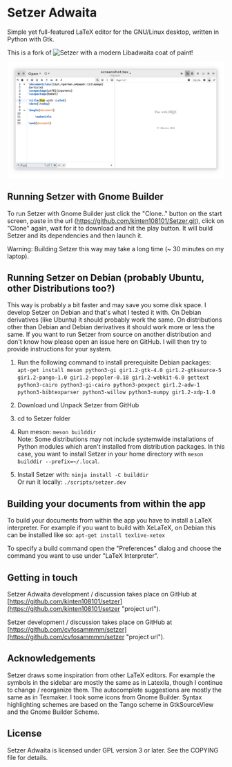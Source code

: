 # Setzer Adwaita

Simple yet full-featured LaTeX editor for the GNU/Linux desktop, written in Python with Gtk.

This is a fork of ![Setzer](https://www.cvfosammmm.org/setzer/">https://www.cvfosammmm.org/setzer/) with a modern Libadwaita coat of paint!

![Screenshot](data/screenshot.png)

## Running Setzer with Gnome Builder

To run Setzer with Gnome Builder just click the "Clone.." button on the start screen, paste in the url (https://github.com/kinten108101/Setzer.git), click on "Clone" again, wait for it to download and hit the play button. It will build Setzer and its dependencies and then launch it.

Warning: Building Setzer this way may take a long time (~ 30 minutes on my laptop).

## Running Setzer on Debian (probably Ubuntu, other Distributions too?)

This way is probably a bit faster and may save you some disk space. I develop Setzer on Debian and that's what I tested it with. On Debian derivatives (like Ubuntu) it should probably work the same. On distributions other than Debian and Debian derivatives it should work more or less the same. If you want to run Setzer from source on another distribution and don't know how please open an issue here on GitHub. I will then try to provide instructions for your system.

1. Run the following command to install prerequisite Debian packages:<br />
`apt-get install meson python3-gi gir1.2-gtk-4.0 gir1.2-gtksource-5 gir1.2-pango-1.0 gir1.2-poppler-0.18 gir1.2-webkit-6.0 gettext python3-cairo python3-gi-cairo python3-pexpect gir1.2-adw-1 python3-bibtexparser python3-willow python3-numpy gir1.2-xdp-1.0`

2. Download und Unpack Setzer from GitHub

3. cd to Setzer folder

4. Run meson: `meson builddir`<br />
Note: Some distributions may not include systemwide installations of Python modules which aren't installed from distribution packages. In this case, you want to install Setzer in your home directory with `meson builddir --prefix=~/.local`.

5. Install Setzer with: `ninja install -C builddir`<br />
Or run it locally: `./scripts/setzer.dev`

## Building your documents from within the app

To build your documents from within the app you have to install a LaTeX interpreter. For example if you want to build with XeLaTeX, on Debian this can be installed like so:
`apt-get install texlive-xetex`

To specify a build command open the "Preferences" dialog and choose the command you want to use under "LaTeX Interpreter".

## Getting in touch

Setzer Adwaita development / discussion takes place on GitHub at [https://github.com/kinten108101/setzer](https://github.com/kinten108101/setzer "project url").

Setzer development / discussion takes place on GitHub at [https://github.com/cvfosammmm/setzer](https://github.com/cvfosammmm/setzer "project url").

## Acknowledgements

Setzer draws some inspiration from other LaTeX editors. For example the symbols in the sidebar are mostly the same as in Latexila, though I continue to change / reorganize them. The autocomplete suggestions are mostly the same as in Texmaker. I took some icons from Gnome Builder. Syntax highlighting schemes are based on the Tango scheme in GtkSourceView and the Gnome Builder Scheme.

## License

Setzer Adwaita is licensed under GPL version 3 or later. See the COPYING file for details.
